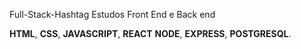 Full-Stack-Hashtag
Estudos Front End e Back end
  
**HTML**,
**CSS**,
**JAVASCRIPT**,
**REACT**
**NODE**,
**EXPRESS**,
**POSTGRESQL**.
